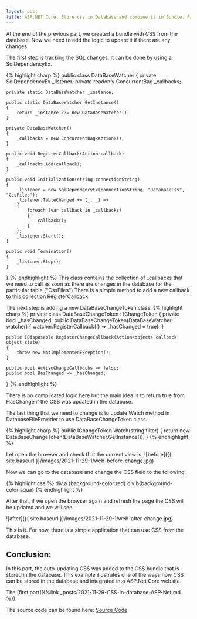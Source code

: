 ```yaml
---
layout: post
title: ASP.NET Core. Store css in Database and combine it in Bundle. Part 2
---
```


At the end of the previous part, we created a bundle with CSS from the database. Now we need to add the logic to update it if there are any changes.

The first step is tracking the SQL changes.
It can be done by using a SqlDependencyEx.

{% highlight charp %}
public class DataBaseWatcher
{
    private SqlDependencyEx _listener;
    private readonly ConcurrentBag<Action> _callbacks;

    private static DataBaseWatcher _instance;
    
    public static DataBaseWatcher GetInstance()
    {
        return _instance ??= new DataBaseWatcher();
    }

    private DataBaseWatcher()
    {
        _callbacks = new ConcurrentBag<Action>();
    }

    public void RegisterCallback(Action callback)
    {
        _callbacks.Add(callback);
    }
    
    public void Initialization(string connectionString)
    {
        _listener = new SqlDependencyEx(connectionString, "DatabaseCss", "CssFiles");
        _listener.TableChanged += (_, _) =>
        {
            foreach (var callback in _callbacks)
            {
                callback();
            }
        };
        _listener.Start();
    }

    public void Termination()
    {
        _listener.Stop();
    }
}
{% endhighlight %}
This class contains the collection of _callbacks that we need to call as soon as there are changes in the database for the particular table ("CssFiles") 
There is a simple method to add a new callback to this collection RegisterCallback.

The next step is adding a new DataBaseChangeToken class.
{% highlight charp %}
private class DataBaseChangeToken : IChangeToken
{
    private bool _hasChanged;
    public DataBaseChangeToken(DataBaseWatcher watcher)
    {
        watcher.RegisterCallback(() => _hasChanged = true);
    }

    public IDisposable RegisterChangeCallback(Action<object> callback, object state)
    {
        throw new NotImplementedException();
    }

    public bool ActiveChangeCallbacks => false;
    public bool HasChanged => _hasChanged;
}
{% endhighlight %}

There is no complicated logic here but the main idea is to return true from HasChange if the CSS was updated in the database.

The last thing that we need to change is to update Watch method in DatabaseFileProvider to use DataBaseChangeToken class.

{% highlight charp %}
public IChangeToken Watch(string filter)
{
    return new DataBaseChangeToken(DataBaseWatcher.GetInstance());
}
{% endhighlight %}

Let open the browser and check that the current view is:
![before]({{ site.baseurl }}/images/2021-11-29-1/web-before-change.jpg)

Now we can go to the database and change the CSS field to the following:

{% highlight css %}
div.a {background-color:red} div.b{background-color:aqua}
{% endhighlight %}

After that, if we open the browser again and refresh the page the CSS will be updated and we will see:

![after]({{ site.baseurl }}/images/2021-11-29-1/web-after-change.jpg)

This is it. For now, there is a simple application that can use CSS from the database.

## Conclusion:
In this part, the auto-updating CSS was added to the CSS bundle that is stored in the database.
This example illustrates one of the ways how CSS can be stored in the database and integrated into ASP.Net Core website.

The [first part]({%link _posts/2021-11-29-CSS-in-database-ASP-Net.md %}).

The source code can be found here: [Source Code](https://github.com/Kirmiir/DatabaseCss)